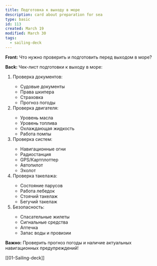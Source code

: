 ```yaml
---
title: Подготовка к выходу в море
description: card about preparation for sea
type: basic
id: 113
created: March 19
modified: March 30
tags:
  - sailing-deck
---
```


**Front:**
Что нужно проверить и подготовить перед выходом в море?

**Back:**
Чек-лист подготовки к выходу в море:

<ol>
  <li>Проверка документов:</li>
    <ul>
      <li>Судовые документы</li>
      <li>Права шкипера</li>
      <li>Страховка</li>
      <li>Прогноз погоды</li>
    </ul>

  <li>Проверка двигателя:</li>
    <ul>
      <li>Уровень масла</li>
      <li>Уровень топлива</li>
      <li>Охлаждающая жидкость</li>
      <li>Работа помпы</li>
    </ul>

  <li>Проверка систем:</li>
    <ul>
      <li>Навигационные огни</li>
      <li>Радиостанция</li>
      <li>GPS/Картплоттер</li>
      <li>Автопилот</li>
      <li>Эхолот</li>
    </ul>

  <li>Проверка такелажа:</li>
    <ul>
      <li>Состояние парусов</li>
      <li>Работа лебедок</li>
      <li>Стоячий такелаж</li>
      <li>Бегучий такелаж</li>
    </ul>

  <li>Безопасность:</li>
    <ul>
      <li>Спасательные жилеты</li>
      <li>Сигнальные средства</li>
      <li>Аптечка</li>
      <li>Запас воды и провизии</li>
    </ul>
</ol>

<p><strong>Важно:</strong> Проверить прогноз погоды и наличие актуальных навигационных предупреждений!</p>
[[01-Sailing-deck]]
